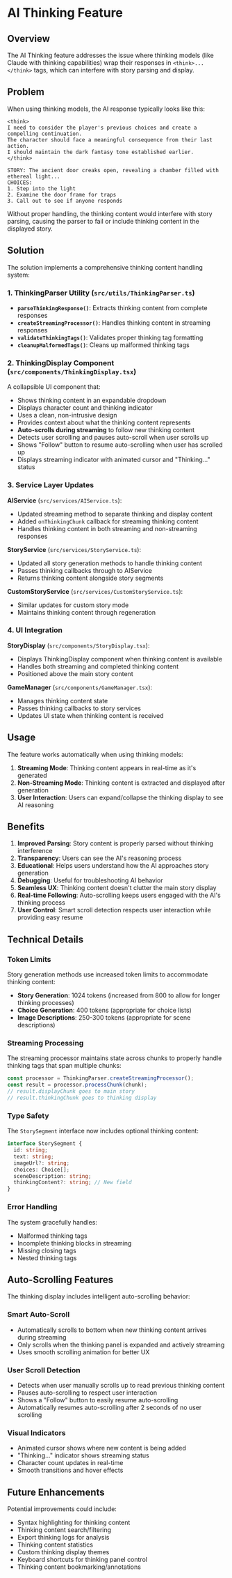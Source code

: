 # AI Thinking Feature

## Overview

The AI Thinking feature addresses the issue where thinking models (like Claude with thinking capabilities) wrap their responses in `<think>...</think>` tags, which can interfere with story parsing and display.

## Problem

When using thinking models, the AI response typically looks like this:

```
<think>
I need to consider the player's previous choices and create a compelling continuation.
The character should face a meaningful consequence from their last action.
I should maintain the dark fantasy tone established earlier.
</think>

STORY: The ancient door creaks open, revealing a chamber filled with ethereal light...
CHOICES:
1. Step into the light
2. Examine the door frame for traps
3. Call out to see if anyone responds
```

Without proper handling, the thinking content would interfere with story parsing, causing the parser to fail or include thinking content in the displayed story.

## Solution

The solution implements a comprehensive thinking content handling system:

### 1. ThinkingParser Utility (`src/utils/ThinkingParser.ts`)

- **`parseThinkingResponse()`**: Extracts thinking content from complete responses
- **`createStreamingProcessor()`**: Handles thinking content in streaming responses
- **`validateThinkingTags()`**: Validates proper thinking tag formatting
- **`cleanupMalformedTags()`**: Cleans up malformed thinking tags

### 2. ThinkingDisplay Component (`src/components/ThinkingDisplay.tsx`)

A collapsible UI component that:
- Shows thinking content in an expandable dropdown
- Displays character count and thinking indicator
- Uses a clean, non-intrusive design
- Provides context about what the thinking content represents
- **Auto-scrolls during streaming** to follow new thinking content
- Detects user scrolling and pauses auto-scroll when user scrolls up
- Shows "Follow" button to resume auto-scrolling when user has scrolled up
- Displays streaming indicator with animated cursor and "Thinking..." status

### 3. Service Layer Updates

**AIService** (`src/services/AIService.ts`):
- Updated streaming method to separate thinking and display content
- Added `onThinkingChunk` callback for streaming thinking content
- Handles thinking content in both streaming and non-streaming responses

**StoryService** (`src/services/StoryService.ts`):
- Updated all story generation methods to handle thinking content
- Passes thinking callbacks through to AIService
- Returns thinking content alongside story segments

**CustomStoryService** (`src/services/CustomStoryService.ts`):
- Similar updates for custom story mode
- Maintains thinking content through regeneration

### 4. UI Integration

**StoryDisplay** (`src/components/StoryDisplay.tsx`):
- Displays ThinkingDisplay component when thinking content is available
- Handles both streaming and completed thinking content
- Positioned above the main story content

**GameManager** (`src/components/GameManager.tsx`):
- Manages thinking content state
- Passes thinking callbacks to story services
- Updates UI state when thinking content is received

## Usage

The feature works automatically when using thinking models:

1. **Streaming Mode**: Thinking content appears in real-time as it's generated
2. **Non-Streaming Mode**: Thinking content is extracted and displayed after generation
3. **User Interaction**: Users can expand/collapse the thinking display to see AI reasoning

## Benefits

1. **Improved Parsing**: Story content is properly parsed without thinking interference
2. **Transparency**: Users can see the AI's reasoning process
3. **Educational**: Helps users understand how the AI approaches story generation
4. **Debugging**: Useful for troubleshooting AI behavior
5. **Seamless UX**: Thinking content doesn't clutter the main story display
6. **Real-time Following**: Auto-scrolling keeps users engaged with the AI's thinking process
7. **User Control**: Smart scroll detection respects user interaction while providing easy resume

## Technical Details

### Token Limits

Story generation methods use increased token limits to accommodate thinking content:
- **Story Generation**: 1024 tokens (increased from 800 to allow for longer thinking processes)
- **Choice Generation**: 400 tokens (appropriate for choice lists)
- **Image Descriptions**: 250-300 tokens (appropriate for scene descriptions)

### Streaming Processing

The streaming processor maintains state across chunks to properly handle thinking tags that span multiple chunks:

```typescript
const processor = ThinkingParser.createStreamingProcessor();
const result = processor.processChunk(chunk);
// result.displayChunk goes to main story
// result.thinkingChunk goes to thinking display
```

### Type Safety

The `StorySegment` interface now includes optional thinking content:

```typescript
interface StorySegment {
  id: string;
  text: string;
  imageUrl?: string;
  choices: Choice[];
  sceneDescription: string;
  thinkingContent?: string; // New field
}
```

### Error Handling

The system gracefully handles:
- Malformed thinking tags
- Incomplete thinking blocks in streaming
- Missing closing tags
- Nested thinking tags

## Auto-Scrolling Features

The thinking display includes intelligent auto-scrolling behavior:

### Smart Auto-Scroll
- Automatically scrolls to bottom when new thinking content arrives during streaming
- Only scrolls when the thinking panel is expanded and actively streaming
- Uses smooth scrolling animation for better UX

### User Scroll Detection
- Detects when user manually scrolls up to read previous thinking content
- Pauses auto-scrolling to respect user interaction
- Shows a "Follow" button to easily resume auto-scrolling
- Automatically resumes auto-scrolling after 2 seconds of no user scrolling

### Visual Indicators
- Animated cursor shows where new content is being added
- "Thinking..." indicator shows streaming status
- Character count updates in real-time
- Smooth transitions and hover effects

## Future Enhancements

Potential improvements could include:
- Syntax highlighting for thinking content
- Thinking content search/filtering
- Export thinking logs for analysis
- Thinking content statistics
- Custom thinking display themes
- Keyboard shortcuts for thinking panel control
- Thinking content bookmarking/annotations